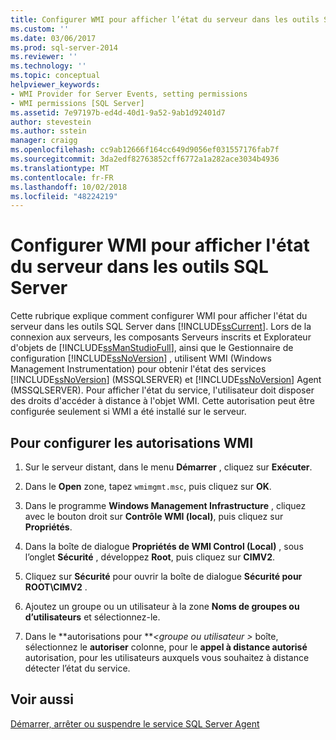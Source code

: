 ```yaml
---
title: Configurer WMI pour afficher l’état du serveur dans les outils SQL Server | Microsoft Docs
ms.custom: ''
ms.date: 03/06/2017
ms.prod: sql-server-2014
ms.reviewer: ''
ms.technology: ''
ms.topic: conceptual
helpviewer_keywords:
- WMI Provider for Server Events, setting permissions
- WMI permissions [SQL Server]
ms.assetid: 7e97197b-ed4d-40d1-9a52-9ab1d92401d7
author: stevestein
ms.author: sstein
manager: craigg
ms.openlocfilehash: cc9ab12666f164cc649d9056ef031557176fab7f
ms.sourcegitcommit: 3da2edf82763852cff6772a1a282ace3034b4936
ms.translationtype: MT
ms.contentlocale: fr-FR
ms.lasthandoff: 10/02/2018
ms.locfileid: "48224219"
---
```

# <a name="configure-wmi-to-show-server-status-in-sql-server-tools"></a>Configurer WMI pour afficher l'état du serveur dans les outils SQL Server
  Cette rubrique explique comment configurer WMI pour afficher l'état du serveur dans les outils SQL Server dans [!INCLUDE[ssCurrent](../includes/sscurrent-md.md)]. Lors de la connexion aux serveurs, les composants Serveurs inscrits et Explorateur d'objets de [!INCLUDE[ssManStudioFull](../includes/ssmanstudiofull-md.md)], ainsi que le Gestionnaire de configuration [!INCLUDE[ssNoVersion](../includes/ssnoversion-md.md)] , utilisent WMI (Windows Management Instrumentation) pour obtenir l'état des services [!INCLUDE[ssNoVersion](../includes/ssnoversion-md.md)] (MSSQLSERVER) et [!INCLUDE[ssNoVersion](../includes/ssnoversion-md.md)] Agent (MSSQLSERVER). Pour afficher l'état du service, l'utilisateur doit disposer des droits d'accéder à distance à l'objet WMI. Cette autorisation peut être configurée seulement si WMI a été installé sur le serveur.  
  
##  <a name="SSMSProcedure"></a> Pour configurer les autorisations WMI  
  
1.  Sur le serveur distant, dans le menu **Démarrer** , cliquez sur **Exécuter**.  
  
2.  Dans le **Open** zone, tapez `wmimgmt.msc`, puis cliquez sur **OK**.  
  
3.  Dans le programme **Windows Management Infrastructure** , cliquez avec le bouton droit sur **Contrôle WMI (local)**, puis cliquez sur **Propriétés**.  
  
4.  Dans la boîte de dialogue **Propriétés de WMI Control (Local)** , sous l’onglet **Sécurité** , développez **Root**, puis cliquez sur **CIMV2**.  
  
5.  Cliquez sur **Sécurité** pour ouvrir la boîte de dialogue **Sécurité pour ROOT\CIMV2** .  
  
6.  Ajoutez un groupe ou un utilisateur à la zone **Noms de groupes ou d’utilisateurs** et sélectionnez-le.  
  
7.  Dans le **autorisations pour ***\<groupe ou utilisateur >* boîte, sélectionnez le **autoriser** colonne, pour le **appel à distance autorisé** autorisation, pour les utilisateurs auxquels vous souhaitez à distance détecter l’état du service.  
  
## <a name="see-also"></a>Voir aussi  
 [Démarrer, arrêter ou suspendre le service SQL Server Agent](agent/start-stop-or-pause-the-sql-server-agent-service.md)  
  
  
